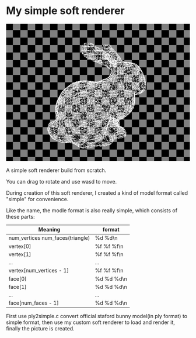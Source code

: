 # My simple soft renderer

![Bunny](./pics/bunny.png)

A simple soft renderer build from scratch.

You can drag to rotate and use wasd to move.

During creation of this soft renderer, I created a kind of model format called "simple" for convenience. 

Like the name, the modle format is also really simple, which consists of these parts: 


| Meaning                          | format     |
| -------------------------------- | ---------- |
| num_vertices num_faces(triangle) | %d %d\n    |
| vertex[0]                        | %f %f %f\n |
| vertex[1]                        | %f %f %f\n |
| ...                              | ...        |
| vertex[num_vertices - 1]         | %f %f %f\n |
| face[0]                          | %d %d %d\n |
| face[1]                          | %d %d %d\n |
| ...                              | ...        |
| face[num_faces - 1]              | %d %d %d\n |

First use ply2simple.c convert official staford bunny model(in ply format) to simple format, then use my custom soft renderer to load and render it, finally the picture is created.
